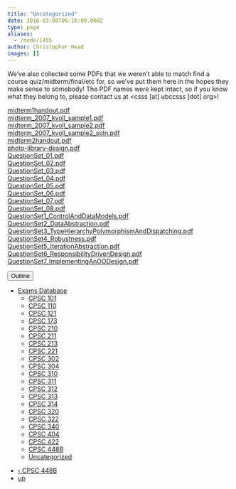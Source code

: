 ```yaml
---
title: "Uncategorized"
date: 2016-03-08T06:16:00.000Z
type: page
aliases:
  - /node/1455
author: Christopher Head
images: []
---
```


<div class="field field-name-body field-type-text-with-summary field-label-hidden"><div class="field-items"><div class="field-item even"><p>We&#x2019;ve also collected some PDFs that we weren&#x2019;t able to match find a course quiz/midterm/final/etc for, so we&#x2019;ve put them here in the hopes they make sense to somebody! The PDF names were kept intact, so if you know what they belong to, please contact us at &lt;csss [at] ubccsss [dot] org&gt;!</p>
<p><a href="/files/exams/uncategorized/midterm1handout.pdf">midterm1handout.pdf</a><br>
<a href="/files/exams/uncategorized/midterm_2007_kvoll_sample1.pdf">midterm_2007_kvoll_sample1.pdf</a><br>
<a href="/files/exams/uncategorized/midterm_2007_kvoll_sample2.pdf">midterm_2007_kvoll_sample2.pdf</a><br>
<a href="/files/exams/uncategorized/midterm_2007_kvoll_sample2_soln.pdf">midterm_2007_kvoll_sample2_soln.pdf</a><br>
<a href="/files/exams/uncategorized/midterm2handout.pdf">midterm2handout.pdf</a><br>
<a href="/files/exams/uncategorized/photo-library-design.pdf">photo-library-design.pdf</a><br>
<a href="/files/exams/uncategorized/QuestionSet_01.pdf">QuestionSet_01.pdf</a><br>
<a href="/files/exams/uncategorized/QuestionSet_02.pdf">QuestionSet_02.pdf</a><br>
<a href="/files/exams/uncategorized/QuestionSet_03.pdf">QuestionSet_03.pdf</a><br>
<a href="/files/exams/uncategorized/QuestionSet_04.pdf">QuestionSet_04.pdf</a><br>
<a href="/files/exams/uncategorized/QuestionSet_05.pdf">QuestionSet_05.pdf</a><br>
<a href="/files/exams/uncategorized/QuestionSet_06.pdf">QuestionSet_06.pdf</a><br>
<a href="/files/exams/uncategorized/QuestionSet_07.pdf">QuestionSet_07.pdf</a><br>
<a href="/files/exams/uncategorized/QuestionSet_08.pdf">QuestionSet_08.pdf</a><br>
<a href="/files/exams/uncategorized/QuestionSet1_ControlAndDataModels.pdf">QuestionSet1_ControlAndDataModels.pdf</a><br>
<a href="/files/exams/uncategorized/QuestionSet2_DataAbstraction.pdf">QuestionSet2_DataAbstraction.pdf</a><br>
<a href="/files/exams/uncategorized/QuestionSet3_TypeHierarchyPolymorphismAndDispatching.pdf">QuestionSet3_TypeHierarchyPolymorphismAndDispatching.pdf</a><br>
<a href="/files/exams/uncategorized/QuestionSet4_Robustness.pdf">QuestionSet4_Robustness.pdf</a><br>
<a href="/files/exams/uncategorized/QuestionSet5_IterationAbstraction.pdf">QuestionSet5_IterationAbstraction.pdf </a><br>
<a href="/files/exams/uncategorized/QuestionSet6_ResponsibilityDrivenDesign.pdf">QuestionSet6_ResponsibilityDrivenDesign.pdf</a><br>
<a href="/files/exams/uncategorized/QuestionSet7_ImplementingAnOODesign.pdf">QuestionSet7_ImplementingAnOODesign.pdf</a></p>
</div></div></div>  <div id="book-navigation-1440" class="book-navigation">
    <div class="book-toc btn-group pull-right">  <button type="button" class="btn btn-link dropdown-toggle" data-toggle="dropdown"><span class="icon glyphicon glyphicon-list" aria-hidden="true"></span> Outline <span class="caret"></span></button><ul class="dropdown-menu" role="menu"><li class="first last expanded" role="presentation"><a href="/services/exams">Exams Database</a><ul class="dropdown-menu" role="menu"><li class="first leaf" role="presentation"><a href="/services/exams/cpsc101">CPSC 101</a></li>
<li class="leaf" role="presentation"><a href="/services/exams/cpsc110">CPSC 110</a></li>
<li class="leaf" role="presentation"><a href="/services/exams/cpsc121">CPSC 121</a></li>
<li class="leaf" role="presentation"><a href="/services/exams/cpsc173">CPSC 173</a></li>
<li class="leaf" role="presentation"><a href="/services/exams/cpsc210">CPSC 210</a></li>
<li class="leaf" role="presentation"><a href="/services/exams/cpsc211">CPSC 211</a></li>
<li class="leaf" role="presentation"><a href="/services/exams/cpsc213">CPSC 213</a></li>
<li class="leaf" role="presentation"><a href="/services/exams/cpsc221">CPSC 221</a></li>
<li class="leaf" role="presentation"><a href="/services/exams/cpsc302">CPSC 302</a></li>
<li class="leaf" role="presentation"><a href="/services/exams/cpsc304">CPSC 304</a></li>
<li class="leaf" role="presentation"><a href="/services/exams/cpsc310">CPSC 310</a></li>
<li class="leaf" role="presentation"><a href="/services/exams/cpsc311">CPSC 311 </a></li>
<li class="leaf" role="presentation"><a href="/services/exams/cpsc312">CPSC 312</a></li>
<li class="leaf" role="presentation"><a href="/services/exams/cpsc313">CPSC 313</a></li>
<li class="leaf" role="presentation"><a href="/services/exams/cpsc314">CPSC 314</a></li>
<li class="leaf" role="presentation"><a href="/services/exams/cpsc320">CPSC 320</a></li>
<li class="leaf" role="presentation"><a href="/services/exams/cpsc322">CPSC 322</a></li>
<li class="leaf" role="presentation"><a href="/services/exams/cpsc340">CPSC 340</a></li>
<li class="leaf" role="presentation"><a href="/services/exams/cpsc404">CPSC 404</a></li>
<li class="leaf" role="presentation"><a href="/services/exams/cpsc422">CPSC 422</a></li>
<li class="leaf" role="presentation"><a href="/services/exams/cpsc448B">CPSC 448B</a></li>
<li class="last leaf active" role="presentation"><a href="/node/1455" class="active">Uncategorized</a></li>
</ul></li>
</ul></div>
        <ul class="pager clearfix">
              <li class="previous"><a href="/services/exams/cpsc448B" class="page-previous" title="Go to previous page">&#x2039; CPSC 448B</a></li>
                    <li><a href="/services/exams" class="page-up" title="Go to parent page">up</a></li>
                </ul>

  </div>
    <footer>
          </footer>
